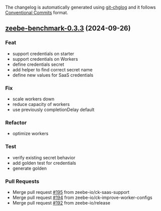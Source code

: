 The changelog is automatically generated using [git-chglog](https://github.com/git-chglog/git-chglog)
and it follows [Conventional Commits](https://www.conventionalcommits.org/en/v1.0.0/) format.


<a name="zeebe-benchmark-0.3.3"></a>
## [zeebe-benchmark-0.3.3](https://github.com/camunda/camunda-platform-helm/compare/zeebe-benchmark-0.3.2...zeebe-benchmark-0.3.3) (2024-09-26)

### Feat

* support credentials on starter
* support credentials on Workers
* define credentials secret
* add helper to find correct secret name
* define new values for SaaS credentials

### Fix

* scale workers down
* reduce capacity of workers
* use previously completionDelay default

### Refactor

* optimize workers

### Test

* verify existing secret behavior
* add golden test for credentials
* generate golden

### Pull Requests

* Merge pull request [#195](https://github.com/camunda/camunda-platform-helm/issues/195) from zeebe-io/ck-saas-support
* Merge pull request [#194](https://github.com/camunda/camunda-platform-helm/issues/194) from zeebe-io/ck-improve-worker-configs
* Merge pull request [#192](https://github.com/camunda/camunda-platform-helm/issues/192) from zeebe-io/release

